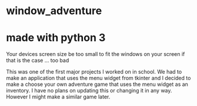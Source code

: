 # window_adventure
# made with python 3

Your devices screen size be too small to fit the windows on your screen if that is the case ... too bad

This was one of the first major projects I worked on in school. We had to make an application that uses the menu widget from tkinter and I decided to make a choose your own adventure game that uses the menu widget as an inventory. I have no plans on updating this or changing it in any way. However I might make a similar game later.
